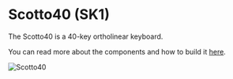 # Scotto40 (SK1)

The Scotto40 is a 40-key ortholinear keyboard.

You can read more about the components and how to build it [here](https://scottokeebs.com/blogs/keyboards/scotto40-handwired-keyboard).

![Scotto40](https://user-images.githubusercontent.com/8194147/191596031-e187b357-2cb6-4f6a-8439-f3e5725ca7d8.jpg)
